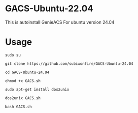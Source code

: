 # GACS-Ubuntu-22.04
This is autoinstall GenieACS For ubuntu version 24.04 

# Usage
```
sudo su
```
```
git clone https://github.com/subixonfire/GACS-Ubuntu-24.04
```
```
cd GACS-Ubuntu-24.04
```
```
chmod +x GACS.sh
```
```
sudo apt-get install dos2unix
```
```
dos2unix GACS.sh
```
```
bash GACS.sh
```

